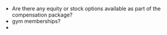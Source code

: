 - Are there any equity or stock options available as part of the compensation package?
- gym memberships?
- 